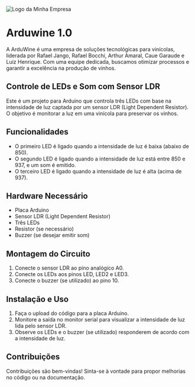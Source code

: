 ![Logo da Minha Empresa](https://imgur.com/a/AfTWMkm)

# Arduwine 1.0

A ArduWine é uma empresa de soluções tecnológicas para vinícolas, liderada por Rafael Jango, Rafael Bocchi, Arthur Amaral, Caue Garaude e Luiz Henrique. Com uma equipe dedicada, buscamos otimizar processos e garantir a excelência na produção de vinhos.


## Controle de LEDs e Som com Sensor LDR

Este é um projeto para Arduino que controla três LEDs com base na intensidade de luz captada por um sensor LDR (Light Dependent Resistor). O objetivo é monitorar a luz em uma vinícola para preservar os vinhos.

## Funcionalidades

- O primeiro LED é ligado quando a intensidade de luz é baixa (abaixo de 850).
- O segundo LED é ligado quando a intensidade de luz está entre 850 e 937, e um som é emitido.
- O terceiro LED é ligado quando a intensidade de luz é alta (acima de 937).

## Hardware Necessário

- Placa Arduino
- Sensor LDR (Light Dependent Resistor)
- Três LEDs
- Resistor (se necessário)
- Buzzer (se desejar emitir som)

## Montagem do Circuito

1. Conecte o sensor LDR ao pino analógico A0.
2. Conecte os LEDs aos pinos LED, LED2 e LED3.
3. Conecte o buzzer (se utilizado) ao pino 10.

## Instalação e Uso

1. Faça o upload do código para a placa Arduino.
2. Monitore a saída no monitor serial para visualizar a intensidade de luz lida pelo sensor LDR.
3. Observe os LEDs e o buzzer (se utilizado) responderem de acordo com a intensidade de luz.

## Contribuições

Contribuições são bem-vindas! Sinta-se à vontade para propor melhorias no código ou na documentação.
